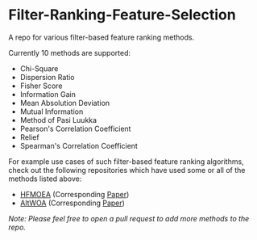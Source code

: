 # Filter-Ranking-Feature-Selection
A repo for various filter-based feature ranking methods.

Currently 10 methods are supported:  
- Chi-Square
- Dispersion Ratio
- Fisher Score
- Information Gain
- Mean Absolution Deviation
- Mutual Information
- Method of Pasi Luukka
- Pearson's Correlation Coefficient
- Relief
- Spearman's Correlation Coefficient

For example use cases of such filter-based feature ranking algorithms, check out the following repositories which have used some or all of the methods listed above:  
- [HFMOEA](https://github.com/Rohit-Kundu/HFMOEA) (Corresponding [Paper](https://github.com/Rohit-Kundu/HFMOEA/blob/main/preprint/HFMOEA.pdf))
- [AltWOA](https://github.com/Rohit-Kundu/AltWOA) (Corresponding [Paper](https://doi.org/10.1016/j.compbiomed.2022.105349))


_Note: Please feel free to open a pull request to add more methods to the repo._
